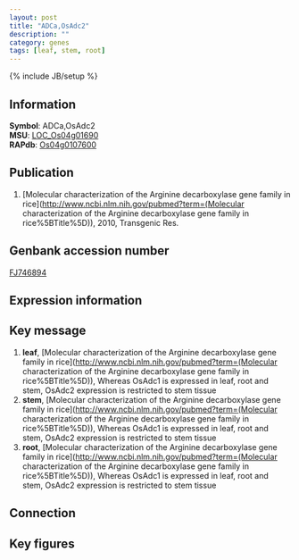 ```yaml
---
layout: post
title: "ADCa,OsAdc2"
description: ""
category: genes
tags: [leaf, stem, root]
---
```

{% include JB/setup %}

## Information
__Symbol__: ADCa,OsAdc2  
__MSU__: [LOC_Os04g01690](http://rice.plantbiology.msu.edu/cgi-bin/ORF_infopage.cgi?orf=LOC_Os04g01690)  
__RAPdb__: [Os04g0107600](http://rapdb.dna.affrc.go.jp/viewer/gbrowse_details/irgsp1?name=Os04g0107600)  

## Publication
1. [Molecular characterization of the Arginine decarboxylase gene family in rice](http://www.ncbi.nlm.nih.gov/pubmed?term=(Molecular characterization of the Arginine decarboxylase gene family in rice%5BTitle%5D)), 2010, Transgenic Res.

## Genbank accession number
[FJ746894](http://www.ncbi.nlm.nih.gov/nuccore/FJ746894)

## Expression information

## Key message
1. __leaf__, [Molecular characterization of the Arginine decarboxylase gene family in rice](http://www.ncbi.nlm.nih.gov/pubmed?term=(Molecular characterization of the Arginine decarboxylase gene family in rice%5BTitle%5D)),  Whereas OsAdc1 is expressed in leaf, root and stem, OsAdc2 expression is restricted to stem tissue
2. __stem__, [Molecular characterization of the Arginine decarboxylase gene family in rice](http://www.ncbi.nlm.nih.gov/pubmed?term=(Molecular characterization of the Arginine decarboxylase gene family in rice%5BTitle%5D)),  Whereas OsAdc1 is expressed in leaf, root and stem, OsAdc2 expression is restricted to stem tissue
3. __root__, [Molecular characterization of the Arginine decarboxylase gene family in rice](http://www.ncbi.nlm.nih.gov/pubmed?term=(Molecular characterization of the Arginine decarboxylase gene family in rice%5BTitle%5D)),  Whereas OsAdc1 is expressed in leaf, root and stem, OsAdc2 expression is restricted to stem tissue

## Connection

## Key figures


